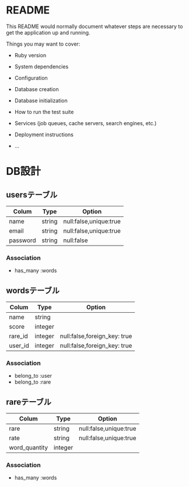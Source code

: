 # README

This README would normally document whatever steps are necessary to get the
application up and running.

Things you may want to cover:

* Ruby version

* System dependencies

* Configuration

* Database creation

* Database initialization

* How to run the test suite

* Services (job queues, cache servers, search engines, etc.)

* Deployment instructions

* ...


# DB設計

## usersテーブル

|Colum|Type|Option|
|-----|----|------|
|name|string|null:false,unique:true|
|email|string|null:false,unique:true|
|password|string|null:false|

### Association
- has_many :words


## wordsテーブル
|Colum|Type|Option|
|-----|----|------|
|name|string||
|score|integer||
|rare_id|integer|null:false,foreign_key: true|
|user_id|integer|null:false,foreign_key: true|

### Association
- belong_to :user
- belong_to :rare


## rareテーブル
|Colum|Type|Option|
|-----|----|------|
|rare|string|null:false,unique:true|
|rate|string|null:false,unique:true|
|word_quantity|integer||

### Association
- has_many :words
